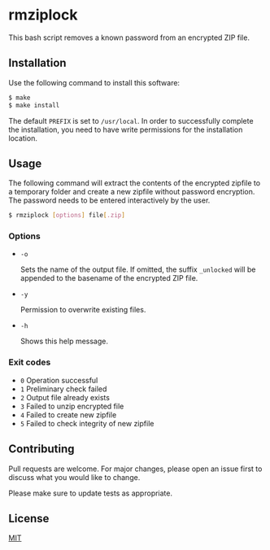 # rmziplock

This bash script removes a known password from an encrypted ZIP file.

## Installation

Use the following command to install this software:

```bash
$ make
$ make install
```

The default `PREFIX` is set to `/usr/local`.  In order to successfully complete the installation, you need to have write permissions for the installation location.

## Usage

The following command will extract the contents of the encrypted zipfile to a temporary folder and create a new zipfile without password encryption.  The password needs to be entered interactively by the user.


```bash
$ rmziplock [options] file[.zip]
```

### Options

+ `-o`

  Sets the name of the output file.  If omitted, the suffix `_unlocked` will be appended to the basename of the encrypted ZIP file.

+ `-y`

  Permission to overwrite existing files.

+ `-h`

  Shows this help message.

### Exit codes

+ `0` Operation successful
+ `1` Preliminary check failed
+ `2` Output file already exists
+ `3` Failed to unzip encrypted file
+ `4` Failed to create new zipfile
+ `5` Failed to check integrity of new zipfile


## Contributing

Pull requests are welcome. For major changes, please open an issue first to discuss what you would like to change.

Please make sure to update tests as appropriate.

## License

[MIT](https://choosealicense.com/licenses/mit/)
